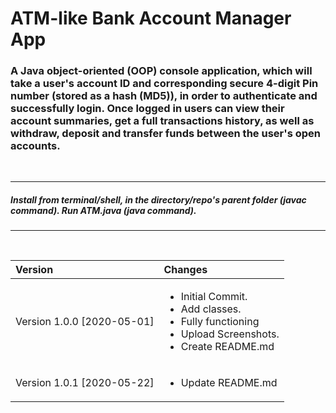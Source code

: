# ATM-like Bank Account Manager App

### A Java object-oriented (OOP) console application, which will take a user's account ID and corresponding secure 4-digit Pin number (stored as a hash (MD5)), in order to authenticate and successfully login. Once logged in users can view their account summaries, get a full transactions history, as well as withdraw, deposit and transfer funds between the user's open accounts.

<br>

***

##### Install from terminal/shell, in the directory/repo's parent folder (javac command). Run ATM.java (java command).

***

<br><i>

|Version| Changes|
|:---|:---|
|Version 1.0.0 [2020-05-01]|<ul><li>Initial Commit.</li><li>Add classes.</li><li>Fully functioning</li><li>Upload Screenshots.</li><li>Create README.md</li></ul>|
|Version 1.0.1 [2020-05-22]|<ul><li>Update README.md</li></ul>|